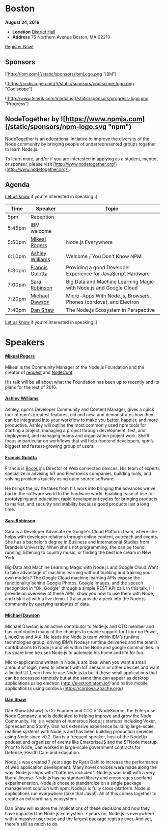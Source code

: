 # Boston

**August 24, 2016**
* **Location** [District Hall](http://www.districthallboston.org/)
* **Address** 75 Northern Avenue Boston, MA 02210

<a class="button" href="https://www.regonline.com/Register/Checkin.aspx?EventID=1813427">Register Now!</a>

## Sponsors

![http://ibm.com](/static/sponsors/ibmLogo.png "IBM")

![https://codiscope.com/](/static/sponsors/codiscope-logo.png "Codiscope")

![http://www.telerik.com/modulus](/static/sponsors/progress-logo.png "Progress")


## NodeTogether by ![https://www.npmjs.com](/static/sponsors/npm-logo.svg "npm")

NodeTogether is an educational initiative to improve the diversity of the Node community by bringing people of underrepresented groups together to learn Node.js.

To learn more, and/or if you are interested in applying as a student, mentor, or sponsor, please visit [http://www.nodetogether.org/](http://www.nodetogether.org/).

## Agenda

[Let us know](https://github.com/nodejs/live.nodejs.org#interested-in-speaking)
if you're interested in speaking :)

Time | Speaker | Topic
--- | --- | ---
5pm | Reception |
5:45pm | IBM welcome
5:50pm | [Mikeal Rogers](https://twitter.com/mikeal) | Node.js Everywhere
6:10pm | [Ashley Williams](https://github.com/ashleygwilliams) | Welcome / You Don't Know NPM
6:30pm | [Francis Gulotta](https://bocoup.com/about/bocouper/reconbot) | Providing a good Developer Experience for JavaScript Hardware
7:00pm | [Sara Robinson](https://twitter.com/srobtweets) | Big Data and Machine Learning Magic with Node.js and Google Cloud
7:20pm | [Michael Dawson](https://twitter.com/nimblemichael) | Micro-Apps With Node.js, Browsers, Phones (cordova), and Electron
7:40pm | [Dan Shaw](https://github.com/dshaw) | The Node.js Ecosystem in Perspective

[Let us know](https://github.com/nodejs/live.nodejs.org#interested-in-speaking)
if you're interested in speaking :)

# Speakers

#### [Mikeal Rogers](https://twitter.com/mikeal)

Mikeal is the Community Manager of the Node.js Foundation and the creator of
[request](https://github.com/request/request) and [NodeConf](http://www.nodeconf.com).

His talk will be all about what the Foundation has been up to recently and its plans for
the rest of 2016.

#### [Ashley Williams](https://github.com/ashleygwilliams)

Ashley, npm's Developer Community and Content Manager, gives a quick tour of npm’s greatest
features, old and new, and demonstrates how they can be integrated into your workflow to make
you better, happier, and more productive. Ashley will outline the most commonly used npm tools
for starting a project, managing a project through development, test, and deployment, and
managing teams and organization project work. She’ll focus in particular on workflows that
will help frontend developers, npm’s biggest and fastest-growing group of users.

#### [Francis Gulotta](https://bocoup.com/about/bocouper/reconbot)
Francis is [Bocoup](https://bocoup.com/)'s Director of Web connected devices. His team of experts specialize in advising IoT and Electronics companies, building tools, and solving problems quickly using open source software.

He brings the joy he takes from his work into bringing the advances we've had in the software world to the hardware world. Enabling ease of use for prototyping and education, rapid development cycles for bringing products to market, and security and stability because good products last a long time.

#### [Sara Robinson](https://twitter.com/srobtweets)
Sara is a Developer Advocate on Google's Cloud Platform team, where she helps with developer relations through online content, outreach and events. She has a bachelor’s degree in Business and International Studies from Brandeis University. When she's not programming, she can be found running, listening to country music, or finding the best ice cream in New York.

Big Data and Machine Learning Magic with Node.js and Google Cloud
Want to take advantage of machine learning without building and training your own models? The Google Cloud machine learning APIs expose the functionality behind Google Photos, Google Images, and the speech recognition in “Ok, Google” through a simple REST API call. In this talk, I’ll provide an overview of these APIs, show you how to use them with Node, and risk it all with a live demo. I'll also provide a peek into the Node.js community by querying terabytes of data.

#### [Michael Dawson](https://twitter.com/nimblemichael)
Michael Dawson is an active contributor to Node.js and CTC member and has contributed many of the changes to enable support for Linux on Power, LinuxOne and AIX. He leads the Node.js team within IBM’s runtime technologies group, driving IBM’s Node.js runtime deliveries and the team’s contributions to Node.js and v8 within the Node and google communities. In his spare time he uses Node.js to automate his home and life for fun.

Micro-applications written in Node.js are ideal when you want a small amount of logic, need to interact with IoT sensors or other devices and want a limited UI. Learn how to use Node.js to build these small applications that can be accessed remotely but at the same time can appear as desktop applications using electron (http://electron.atom.io/) and native mobile applicationss using cordova (https://cordova.apache.org/)

#### [Dan Shaw](https://github.com/dshaw)

Dan Shaw (dshaw) is Co-Founder and CTO of NodeSource, the Enterprise Node Company, and is dedicated to helping improve and grow the Node Community. He is a veteran of numerous Node.js startups including Voxer, Spreecast and Storify. Dan has extensive experience building large-scale, realtime systems with Node.js and has been building production services using Node since v0.2. Dan is a frequent speaker, host of the NodeUp podcast and organizer of events like EnterpriseJS and the SFNode meetup. Prior to Node, Dan worked in large-scale government contracts for Defense, Health Care and Education.

Node.js was created 7 years ago by Ryan Dahl to increase the performance of web application development. Many novel choices were made along the way. Node.js ships with "batteries included". Node.js was built with a very liberal license. Node.js has no standard library and encourages userland experimentation. Node.js chose to standardize on a single package management solution with npm. Node.js is fully cross-platform. Node.js applications run everywhere (take that Java!). All of this comes together to create an extraordinary ecosystem.

Dan Shaw will explore the implications of these decisions and how they have impacted the Node.js Ecosystem. 7 years on, Node.js is everywhere with a massive user base and the largest package registry ever. And yet, there's still so much to do.
